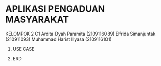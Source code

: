 # APLIKASI PENGADUAN MASYARAKAT

KELOMPOK 2 C1
Ardita Dyah Paramita (2109116089)
Elfrida Simanjuntak (210911093)
Muhammad Harist Illyasa (2109116101)

1. USE CASE



2. ERD
